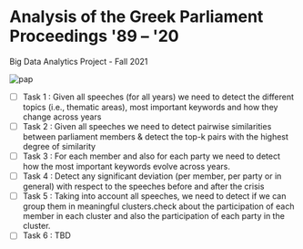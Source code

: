 # Analysis of the Greek Parliament Proceedings '89 – '20
Big Data Analytics Project - Fall 2021 

![pap](https://thesocialist.gr/wp-content/uploads/2021/06/papandreou3_2306.jpg)
</hr>

* [ ] Task 1 : Given all speeches (for all years) we need to detect the different topics (i.e., thematic areas), most important keywords and how they change across years
* [ ] Task 2 : Given all speeches we need to detect pairwise similarities between parliament members & detect the top-k pairs with the highest degree of similarity
* [ ] Task 3 : For each member and also for each party we need to detect how the most important keywords evolve across years.
* [ ] Task 4 : Detect any significant deviation (per member, per party or in general) with respect to the speeches before and after the crisis
* [ ] Task 5 : Taking into account all speeches, we need to detect if we can group them in meaningful clusters.check about the participation of each member in each cluster and    also the participation of each party in the cluster.
* [ ] Task 6 : TBD
